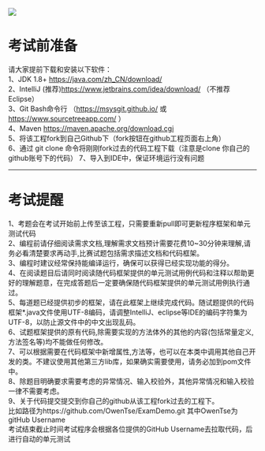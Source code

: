   
<a href="https://travis-ci.org/OwenTse/ExamDemo"><img src="https://travis-ci.org/OwenTse/ExamDemo.svg?branch=master"></a>
# 考试前准备
请大家提前下载和安装以下软件：<br/>
1、JDK 1.8+ https://java.com/zh_CN/download/<br/>
2、IntelliJ (推荐)https://www.jetbrains.com/idea/download/ （不推荐Eclipse）<br/>
3、Git Bash命令行 （https://msysgit.github.io/ 或 https://www.sourcetreeapp.com/ ）<br/>
4、Maven https://maven.apache.org/download.cgi<br/>
5、将该工程fork到自己Github下（fork按钮在github工程页面右上角）<br/>
6、通过 git clone 命令将刚刚fork过去的代码工程下载（注意是clone 你自己的github账号下的代码）
7、导入到IDE中，保证环境运行没有问题<br/>
<hr/>
<h1>考试提醒</h1>
1、考题会在考试开始前上传至该工程，只需要重新pull即可更新程序框架和单元测试代码<br/>
2、编程前请仔细阅读需求文档,理解需求文档预计需要花费10~30分钟来理解,请务必看清楚要求再动手,比赛试题包括需求描述文档和代码框架。<br/>
3、编程时建议经常保持能编译运行，确保可以获得已经实现功能的得分。<br/>
4、在阅读题目后请同时阅读随代码框架提供的单元测试用例代码和注释以帮助更好的理解题意，在完成答题后一定要确保随代码框架提供的单元测试用例执行通过。<br/>
5、每道题已经提供初步的框架，请在此框架上继续完成代码。随试题提供的代码框架*.java文件使用UTF-8编码，请调整IntelliJ、eclipse等IDE的编码字符集为UTF-8，以防止源文件中的中文出现乱码。<br/>
6、试题框架提供的原有代码,除需要实现的方法体外的其他的内容(包括常量定义,方法签名等)均不能做任何修改。<br/>
7、可以根据需要在代码框架中新增属性,方法等，也可以在本类中调用其他自己开发的类。不建议使用其他第三方lib库，如果确实需要使用，请务必加到pom文件中。 <br/>
8、除题目明确要求需要考虑的异常情况、输入校验外，其他异常情况和输入校验一律不需要考虑。<br/>
9、关于代码提交提交到你自己的github从该工程fork过去的工程下。<br/>
  比如路径为https://github.com/OwenTse/ExamDemo.git   其中OwenTse为gitHub Username<br/>
  考试结束截止时间考试程序会根据各位提供的GitHub Username去拉取代码，后进行自动的单元测试<br/>

